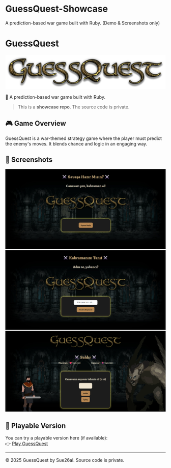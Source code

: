# GuessQuest-Showcase
A prediction-based war game built with Ruby. (Demo & Screenshots only)

# GuessQuest

![Game Logo](images/logo.png)

🎯 A prediction-based war game built with Ruby.

> This is a **showcase repo**. The source code is private.

## 🎮 Game Overview

GuessQuest is a war-themed strategy game where the player must predict the enemy's moves. It blends chance and logic in an engaging way.

## 📸 Screenshots

![Screenshot 1](images/start.png)
![Screenshot 2](images/name.png)
![Screenshot 3](images/in-game.png)

## 🔗 Playable Version

You can try a playable version here (if available):  
👉 [Play GuessQuest](https://your-link.com)

---

© 2025 GuessQuest by Sue26al. Source code is private.